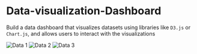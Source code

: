 # Data-visualization-Dashboard
Build a data dashboard that visualizes datasets using libraries like `D3.js` or `Chart.js`, and allows users to interact with the visualizations

![Data 1](https://github.com/user-attachments/assets/b49d0358-8743-4838-899a-cff7a9bf1252)
![Data 2](https://github.com/user-attachments/assets/7592c6a0-cfba-445f-8c94-a8f37402a178)
![Data 3](https://github.com/user-attachments/assets/ea3d19b9-2952-4c4f-8c00-7f26803b742f)


